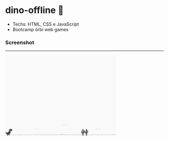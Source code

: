 # dino-offline :hugs: 

* Techs: HTML, CSS e JavaScript
* Bootcamp órbi web games

 ### Screenshot
<hr>
 <img width="70%" src="/assets/example.png">

